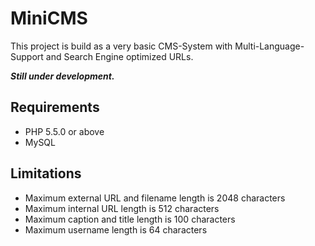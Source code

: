 MiniCMS
=======

This project is build as a very basic CMS-System 
with Multi-Language-Support and Search Engine optimized URLs.

***Still under development.***

Requirements
------------
* PHP 5.5.0 or above
* MySQL

Limitations
-----------
* Maximum external URL and filename length is 2048 characters
* Maximum internal URL length is 512 characters
* Maximum caption and title length is 100 characters
* Maximum username length is 64 characters
